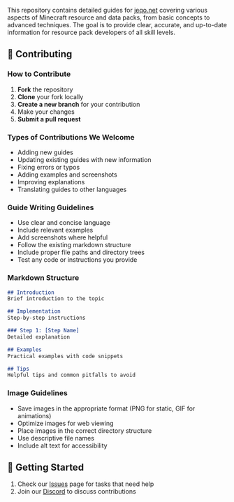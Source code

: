 This repository contains detailed guides for [jeqo.net](https://jeqo.net/guides) covering various aspects of Minecraft resource and data packs, from basic concepts to advanced techniques. The goal is to provide clear, accurate, and up-to-date information for resource pack developers of all skill levels.

## 🤝 Contributing

### How to Contribute
1. **Fork** the repository
2. **Clone** your fork locally
3. **Create a new branch** for your contribution
4. Make your changes
5. **Submit a pull request**

### Types of Contributions We Welcome
- Adding new guides
- Updating existing guides with new information
- Fixing errors or typos
- Adding examples and screenshots
- Improving explanations
- Translating guides to other languages

### Guide Writing Guidelines
- Use clear and concise language
- Include relevant examples
- Add screenshots where helpful
- Follow the existing markdown structure
- Include proper file paths and directory trees
- Test any code or instructions you provide

### Markdown Structure
```markdown
## Introduction
Brief introduction to the topic

## Implementation
Step-by-step instructions

### Step 1: [Step Name]
Detailed explanation

## Examples
Practical examples with code snippets

## Tips
Helpful tips and common pitfalls to avoid
```

### Image Guidelines
- Save images in the appropriate format (PNG for static, GIF for animations)
- Optimize images for web viewing
- Place images in the correct directory structure
- Use descriptive file names
- Include alt text for accessibility

## 🚀 Getting Started
1. Check our [Issues](https://github.com/jeqostudios/jeqoNetGuides/issues) page for tasks that need help
2. Join our [Discord](https://jeqo.net/discord) to discuss contributions